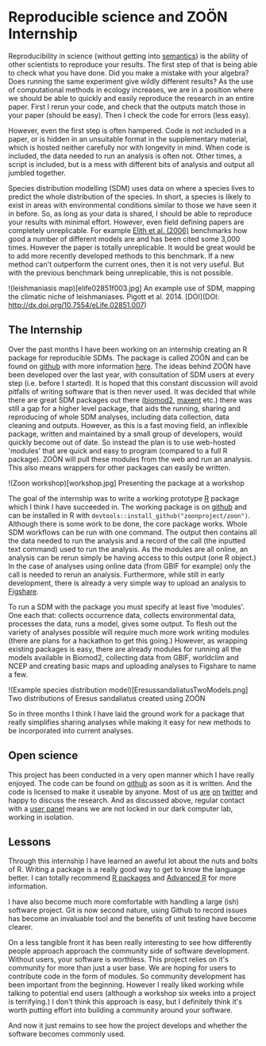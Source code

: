 

# Reproducible science and ZO&#214;N Internship

Reproducibility in science (without getting into [semantics](http://cogprints.org/7691/7/ICMLws09.pdf)) is the ability of other scientists to reproduce your results. The first step of that is being able to check what you have done. Did you make a mistake with your algebra? Does running the same experiment give wildly different results? As the use of computational methods in ecology increases, we are in a position where we should be able to quickly and easily reproduce the research in an entire paper. First I rerun your code, and check that the outputs match those in your paper (should be easy). Then I check the code for errors (less easy).



However, even the first step is often hampered. Code is not included in a paper, or is hidden in an unsuitable format in the supplementary material, which is hosted neither carefully nor with longevity in mind. When code is included, the data needed to run an analysis is often not. Other times, a script is included, but is a mess with different bits of analysis and output all jumbled together.

Species distribution modelling (SDM) uses data on where a species lives to predict the whole distribution of the species. In short, a species is likely to exist in areas with environmental conditions similar to those we have seen it in before. So, as long as your data is shared, I should be able to reproduce your results with minimal effort. However, even field defining papers are completely unreplicable. For example [Elith et al. (2006)](http://onlinelibrary.wiley.com/doi/10.1111/j.2006.0906-7590.04596.x/abstract) benchmarks how good a number of different models are and has been cited some 3,000 times. However the paper is totally unreplicable. It would be great would be to add more recently developed methods to this benchmark. If a new method can't outperform the current ones, then it is not very useful. But with the previous benchmark being unreplicable, this is not possible. 

!(leishmaniasis map)[elife02851f003.jpg]
An example use of SDM, mapping the climatic niche of leishmaniases. Pigott et al. 2014. [DOI](DOI: http://dx.doi.org/10.7554/eLife.02851.007)




## The Internship

Over the past months I have been working on an internship creating an R package for reproducible SDMs. The package is called ZO&#214;N and can be found on [github](https://github.com/zoonproject/zoon) with more information [here](https://zoonproject.wordpress.com/). The ideas behind ZO&#214;N have been developed over the last year, with consultation of SDM users at every step (i.e. before I started). It is hoped that this constant discussion will avoid pitfalls of writing software that is then never used. It was decided that while there are great SDM packages out there ([biomod2](http://cran.r-project.org/web/packages/biomod2/index.html), [maxent](http://www.cs.princeton.edu/~schapire/maxent/) etc.) there was still a gap for a higher level package, that aids the running, sharing and reproducing of whole SDM analyses, including data collection, data cleaning and outputs. However, as this is a fast moving field, an inflexible package, written and maintained by a small group of developers, would quickly become out of date. So instead the plan is to use web-hosted 'modules' that are quick and easy to program (compared to a full R package). ZO&#214;N will pull these modules from the web and run an analysis. This also means wrappers for other packages can easily be written.

!(Zoon workshop)[workshop.jpg]
Presenting the package at a workshop

The goal of the internship was to write a working prototype [R](http://cran.r-project.org/) package which I think I have succeeded in. The working package is on [github](https://github.com/zoonproject/zoon) and can be installed in R with `devtools::install_github("zoonproject/zoon")`. Although there is some work to be done, the core package works. Whole SDM workflows can be run with one command. The output then contains all the data needed to run the analysis and a record of the call (the inputted text command) used to run the analysis. As the modules are all online, an analysis can be rerun simply be having access to this output (one R object.) In the case of analyses using online data (from GBIF for example) only the call is needed to rerun an analysis. Furthermore, while still in early development, there is already a very simple way to upload an analysis to [Figshare](www.figshare.com).

To run a SDM with the package you must specify at least five 'modules'. One each that: collects occurrence data, collects environmental data, processes the data, runs a model, gives some output. To flesh out the variety of analyses possible will require much more work writing modules (there are plans for a hackathon to get this going.) However, as wrapping existing packages is easy, there are already modules for running all the models available in Biomod2, collecting data from GBIF, worldclim and NCEP and creating basic maps and uploading analyses to Figshare to name a few.

!(Example species distribution model)[EresussandaliatusTwoModels.png]
Two distributions of Eresus sandaliatus created using ZO&#214;N

So in three months I think I have laid the ground work for a package that really simplifies sharing analyses while making it easy for new methods to be incorporated into current analyses. 

## Open science

This project has been conducted in a very open manner which I have really enjoyed. The code can be found on [github](https://github.com/zoonproject/zoon) as soon as it is written. And the code is licensed to make it useable by anyone.  Most of us [are](www.twitter.com/gregmci) [on](www.twitter.com/_nickgolding_) [twitter](www.twitter.com/timcdlucas) and happy to discuss the research. And as discussed above, regular contact with a [user panel](https://zoonproject.wordpress.com/user-panel/) means we are not locked in our dark computer lab, working in isolation. 


## Lessons

Through this internship I have learned an aweful lot about the nuts and bolts of R. Writing a package is a really good way to get to know the language better. I can totally recommend [R packages](http://r-pkgs.had.co.nz/description.html) and [Advanced R](http://adv-r.had.co.nz/#r-pkgs) for more information.

I have also become much more comfortable with handling a large (ish) software project. Git is now second nature, using Github to record issues has become an invaluable tool and the benefits of unit testing have become clearer.

On a less tangible front it has been really interesting to see how differently people approach approach the community side of software development. Without users, your software is worthless. This project relies on it's community for more than just a user base. We are hoping for users to contribute code in the form of modules. So community development has been important from the beginning. However I really liked working while talking to potential end users (although a workshop six weeks into a project is terrifying.) I don't think this approach is easy, but I definitely think it's worth putting effort into building a community around your software. 

And now it just remains to see how the project develops and whether the software becomes commonly used.







